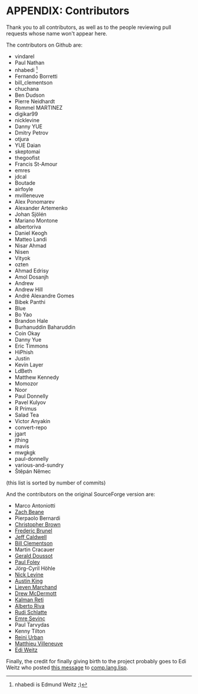 # APPENDIX: Contributors

Thank you to all contributors, as well as to the people reviewing pull requests whose name won't appear here.

The contributors on Github are:

<!-- (this list is generated for the EPUB rendering -->

* vindarel
* Paul Nathan
* nhabedi [^nhabedi]
* Fernando Borretti
* bill_clementson
* chuchana
* Ben Dudson
* Pierre Neidhardt
* Rommel MARTINEZ
* digikar99
* nicklevine
* Danny YUE
* Dmitry Petrov
* otjura
* YUE Daian
* skeptomai
* thegoofist
* Francis St-Amour
* emres
* jdcal
* Boutade
* airfoyle
* mvilleneuve
* Alex Ponomarev
* Alexander Artemenko
* Johan Sjölén
* Mariano Montone
* albertoriva
* Daniel Keogh
* Matteo Landi
* Nisar Ahmad
* Nisen
* Vityok
* ozten
* Ahmad Edrisy
* Amol Dosanjh
* Andrew
* Andrew Hill
* André Alexandre Gomes
* Bibek Panthi
* Blue
* Bo Yao
* Brandon Hale
* Burhanuddin Baharuddin
* Coin Okay
* Danny Yue
* Eric Timmons
* HiPhish
* Justin
* Kevin Layer
* LdBeth
* Matthew Kennedy
* Momozor
* Noor
* Paul Donnelly
* Pavel Kulyov
* R Primus
* Salad Tea
* Victor Anyakin
* convert-repo
* jgart
* jthing
* mavis
* mwgkgk
* paul-donnelly
* various-and-sundry
* Štěpán Němec

(this list is sorted by number of commits)

And the contributors on the original SourceForge version are:

* Marco Antoniotti
* [Zach Beane](mailto:xach@xach.com)
* Pierpaolo Bernardi
* [Christopher Brown](mailto:skeptomai@mac.com)
* [Frederic Brunel](mailto:brunel@mail.dotcom.fr)
* [Jeff Caldwell](mailto:jdcal@yahoo.com)
* [Bill Clementson](mailto:bill_clementson@yahoo.com)
* Martin Cracauer
* [Gerald Doussot](mailto:gdoussot@yahoo.com)
* [Paul Foley](mailto:mycroft@actrix.gen.nz)
* Jörg-Cyril Höhle
* [Nick Levine](mailto:ndl@ravenbrook.com)
* [Austin King](mailto:shout@ozten.com)
* [Lieven Marchand](mailto:mal@wyrd.be)
* [Drew McDermott](mailto:drew.mcdermott@yale.edu)
* [Kalman Reti](mailto:reti@ai.mit.edu)
* [Alberto Riva](mailto:alb@chip.org)
* [Rudi Schlatte](mailto:rschlatte@ist.tu-graz.ac.at)
* [Emre Sevinç](mailto:emres@bilgi.edu.tr)
* Paul Tarvydas
* Kenny Tilton
* [Reini Urban](mailto:rurban@x-ray.at)
* [Matthieu Villeneuve](mailto:matthieu@matthieu-villeneuve.net)
* [Edi Weitz](mailto:edi@agharta.de)

Finally, the credit for finally giving birth to the project probably goes to
Edi Weitz who posted [this message][msg] to [comp.lang.lisp][cll].

[cll]: news:comp.lang.lisp
[msg]: http://groups.google.com/groups?selm=76be8851.0201222259.70ecbcb1%40posting.google.com

[^nhabedi]: nhabedi is Edmund Weitz ;)
